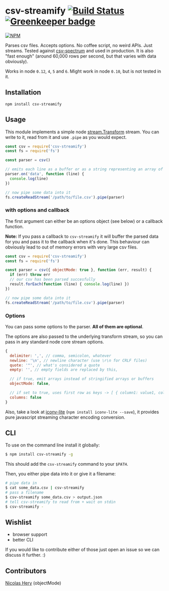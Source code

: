 csv-streamify [![Build Status](https://travis-ci.org/klaemo/csv-stream.svg?branch=master)](https://travis-ci.org/klaemo/csv-stream) [![Greenkeeper badge](https://badges.greenkeeper.io/klaemo/csv-stream.svg)](https://greenkeeper.io/)
===

[![NPM](https://nodei.co/npm/csv-streamify.png?downloadRank=true)](https://nodei.co/npm/csv-streamify/)

Parses csv files. Accepts options. No coffee script, no weird APIs. Just streams. Tested against [csv-spectrum](https://github.com/maxogden/csv-spectrum) and used in production.
It is also "fast enough" (around 60,000 rows per second, but that varies with data obviously).

Works in node `0.12`, `4`, `5` and `6`. Might work in node `0.10`, but is not tested in it.

## Installation

```
npm install csv-streamify
```

## Usage

This module implements a simple node [stream.Transform](http://nodejs.org/api/stream.html#stream_class_stream_transform) stream.
You can write to it, read from it and use `.pipe` as you would expect.

```javascript
const csv = require('csv-streamify')
const fs = require('fs')

const parser = csv()

// emits each line as a buffer or as a string representing an array of fields
parser.on('data', function (line) {
  console.log(line)
})

// now pipe some data into it
fs.createReadStream('/path/to/file.csv').pipe(parser)
```

### with options and callback

The first argument can either be an options object (see below) or a callback function.

__Note:__ If you pass a callback to `csv-streamify` it will buffer the parsed data for you and
pass it to the callback when it's done. This behaviour can obviously lead to out of memory errors with very large csv files.

```javascript
const csv = require('csv-streamify')
const fs = require('fs')

const parser = csv({ objectMode: true }, function (err, result) {
  if (err) throw err
  // our csv has been parsed succesfully
  result.forEach(function (line) { console.log(line) })
})

// now pipe some data into it
fs.createReadStream('/path/to/file.csv').pipe(parser)
```

### Options

You can pass some options to the parser. **All of them are optional**.

The options are also passed to the underlying transform stream, so you can pass in any standard node core stream options.

```javascript
{
  delimiter: ',', // comma, semicolon, whatever
  newline: '\n', // newline character (use \r\n for CRLF files)
  quote: '"', // what's considered a quote
  empty: '', // empty fields are replaced by this,

  // if true, emit arrays instead of stringified arrays or buffers
  objectMode: false,

  // if set to true, uses first row as keys -> [ { column1: value1, column2: value2 }, ...]
  columns: false
}
```

Also, take a look at [iconv-lite](https://github.com/ashtuchkin/iconv-lite) (`npm install iconv-lite --save`), it provides pure javascript streaming character encoding conversion.

## CLI

To use on the command line install it globally:

```bash
$ npm install csv-streamify -g
```

This should add the `csv-streamify` command to your `$PATH`.

Then, you either pipe data into it or give it a filename:

```bash
# pipe data in
$ cat some_data.csv | csv-streamify
# pass a filename
$ csv-streamify some_data.csv > output.json
# tell csv-streamify to read from + wait on stdin
$ csv-streamify -
```

## Wishlist

- browser support
- better CLI

If you would like to contribute either of those just open an issue so we can discuss it further. :)

## Contributors

[Nicolas Hery](https://github.com/nicolashery) (objectMode)

